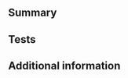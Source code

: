 ## Summary

<!-- Describe what problem you are tying to solve -->

## Tests

<!-- Tell us if the changes have been tested and how -->

## Additional information

<!-- Do we need additional context or information about the changes? Please describe it here -->
